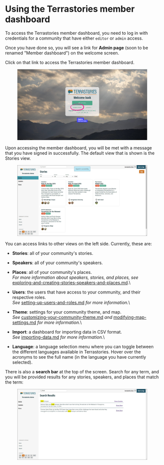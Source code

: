 # Using the Terrastories member dashboard

To access the Terrastories member dashboard, you need to log in with credentials for a community that have either `editor` or `admin` access.

Once you have done so, you will see a link for **Admin page** (soon to be renamed "Member dashboard") on the welcome screen.

Click on that link to access the Terrastories member dashboard.

<figure><img src="../../.gitbook/assets/Screenshot 2022-11-27 142828 v2.jpg" alt=""><figcaption></figcaption></figure>

Upon accessing the member dashboard, you will be met with a message that you have signed in successfully. The default view that is shown is the Stories view.&#x20;

<figure><img src="../../.gitbook/assets/Screenshot 2022-11-29 205933.jpg" alt=""><figcaption></figcaption></figure>

You can access links to other views on the left side. Currently, these are:

* **Stories**: all of your community's stories.
* **Speakers**: all of your community's speakers.
* **Places**: all of your community's places.\
  _For more information about speakers, stories, and places, see_ [exploring-and-creating-stories-speakers-and-places.md](exploring-and-creating-stories-speakers-and-places.md "mention").\

* **Users**: the users that have access to your community, and their respective roles. \
  _See_ [setting-up-users-and-roles.md](setting-up-users-and-roles.md "mention") _for more information._\

* **Theme**: settings for your community theme, and map.\
  _See_ [customizing-your-community-theme.md](customizing-your-community-theme.md "mention") _and_ [modifying-map-settings.md](modifying-map-settings.md "mention") _for more information._\

* **Import**: a dashboard for importing data in CSV format.\
  _See_ [importing-data.md](importing-data.md "mention") _for more information._\

* **Language**: a language selection menu where you can toggle between the different languages available in Terrastories. Hover over the acronyms to see the full name (in the language you have currently selected).

There is also a **search bar** at the top of the screen. Search for any term, and you will be provided results for any stories, speakers, and places that match the term:

<figure><img src="../../.gitbook/assets/Screenshot 2022-11-29 205746.jpg" alt=""><figcaption></figcaption></figure>
